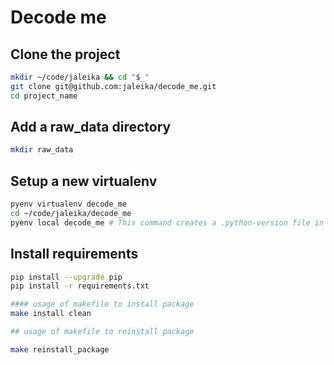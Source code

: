 # Decode me

## Clone the project

```bash
mkdir ~/code/jaleika && cd "$_"
git clone git@github.com:jaleika/decode_me.git
cd project_name
```
## Add a raw_data directory

```bash
mkdir raw_data
```

## Setup a new virtualenv

```bash
pyenv virtualenv decode_me
cd ~/code/jaleika/decode_me
pyenv local decode_me # This command creates a .python-version file in the directory of the project containing the name of the virtual env (cat .python-version). This is what allows pyenv to know which virtual env to use.
```

## Install requirements

```bash
pip install --upgrade pip
pip install -r requirements.txt

#### usage of makefile to install package
make install clean

## usage of makefile to reinstall package

make reinstall_package

```

